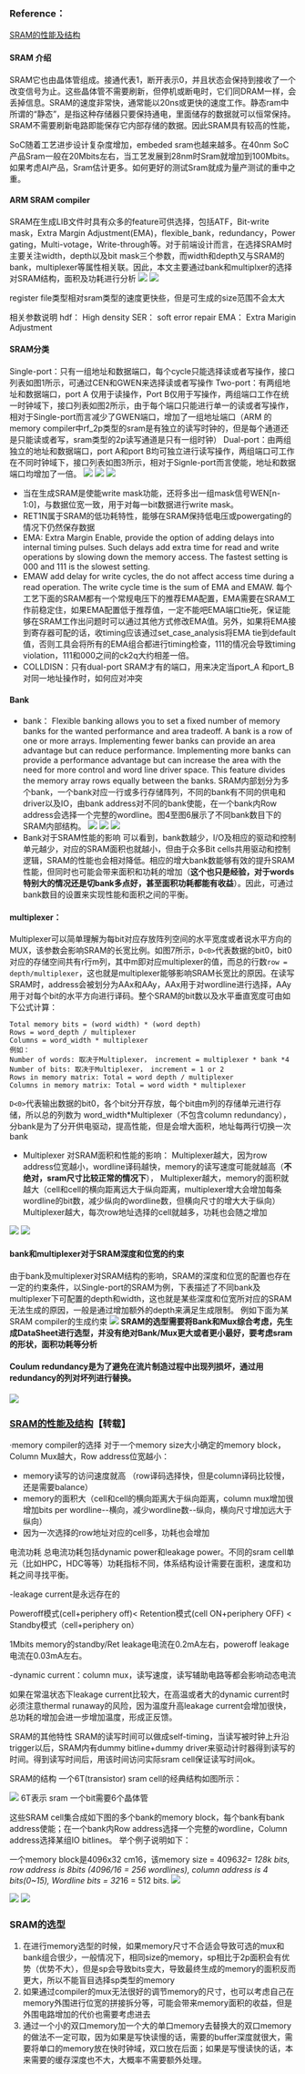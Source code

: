 ### Reference：
[SRAM的性能及结构](https://aijishu.com/a/1060000000123289)
#### SRAM 介绍
SRAM它也由晶体管组成。接通代表1，断开表示0，并且状态会保持到接收了一个改变信号为止。这些晶体管不需要刷新，但停机或断电时，它们同DRAM一样，会丢掉信息。SRAM的速度非常快，通常能以20ns或更快的速度工作。静态ram中所谓的“静态”，是指这种存储器只要保持通电，里面储存的数据就可以恒常保持。SRAM不需要刷新电路即能保存它内部存储的数据。因此SRAM具有较高的性能，

SoC随着工艺进步设计复杂度增加，embeded sram也越来越多。在40nm SoC产品Sram一般在20Mbits左右，当工艺发展到28nm时Sram就增加到100Mbits。如果考虑AI产品，Sram估计更多。如何更好的测试Sram就成为量产测试的重中之重。


#### ARM SRAM compiler
SRAM在生成LIB文件时具有众多的feature可供选择，包括ATF，Bit-write mask，Extra Margin Adjustment(EMA)，flexible_bank，redundancy，Power gating，Multi-votage，Write-through等。对于前端设计而言，在选择SRAM时主要关注width，depth以及bit mask三个参数，而width和depth又与SRAM的bank，multiplexer等属性相关联。因此，本文主要通过bank和multiplxer的选择对SRAM结构，面积及功耗进行分析
![](memory-compiler.assets\23495115-3f8db392980efc0e.png)
![](memory-compiler.assets\23495115-86dcbb2f2a39cdf5.png)

register file类型相对sram类型的速度更快些，但是可生成的size范围不会太大

相关参数说明
hdf： High density 
SER： soft error repair
EMA： Extra Marigin Adjustment


#### SRAM分类
Single-port：只有一组地址和数据端口，每个cycle只能选择读或者写操作，接口列表如图1所示，可通过CEN和GWEN来选择读或者写操作
Two-port：有两组地址和数据端口，port A 仅用于读操作，Port B仅用于写操作，两组端口工作在统一时钟域下，接口列表如图2所示，由于每个端口只能进行单一的读或者写操作，相对于Single-port而言减少了GWEN端口，增加了一组地址端口（ARM 的memory compiler中rf_2p类型的sram是有独立的读写时钟的，但是每个通道还是只能读或者写，sram类型的2p读写通道是只有一组时钟）
Dual-port：由两组独立的地址和数据端口，port A和port B均可独立进行读写操作，两组端口可工作在不同时钟域下，接口列表如图3所示，相对于Signle-port而言使能，地址和数据端口均增加了一倍。
![](memory-compiler.assets\23495115-11626f0f65c3db8f.png)
![](memory-compiler.assets\23495115-1c222898d3df1391.png)
![](memory-compiler.assets\23495115-1d0c3ffa0ab239df.png)
* 当在生成SRAM是使能write mask功能，还将多出一组mask信号WEN[n-1:0]，与数据位宽一致，用于对每一bit数据进行write mask。
* RET1N属于SRAM的低功耗特性，能够在SRAM保持低电压或powergating的情况下仍然保存数据
* EMA: Extra Margin Enable, provide the option of adding delays into internal timing pulses. Such delays add extra time for read and write operations by slowing down the memory access. The fastest setting is 000 and 111 is the slowest setting.
* EMAW add delay for write cycles, the do not affect access time during a read operation. The write cycle time is the sum of EMA and EMAW.
每个工艺下面的SRAM都有一个常规电压下的推荐EMA配置，EMA需要在SRAM工作前稳定住，如果EMA配置低于推荐值，一定不能吧EMA端口tie死，保证能够在SRAM工作出问题时可以通过其他方式修改EMA值。另外，如果将EMA接到寄存器可配的话，收timing应该通过set_case_analysis将EMA tie到default值，否则工具会将所有的EMA组合都进行timing检查，111的情况会导致timing violation，111和000之间的ck2q大约相差一倍。
* COLLDISN：只有dual-port SRAM才有的端口，用来决定当port_A 和port_B对同一地址操作时，如何应对冲突

#### Bank
* bank：
Flexible banking allows you to set a fixed number of memory banks for the wanted performance and area tradeoff. A bank is a row of one or more arrays. Implementing fewer banks can provide an area advantage but can reduce performance. Implementing more banks can provide a performance advantage but can increase the area with the need for more control and word line driver space. This feature divides the memory array rows equally between the banks.
SRAM内部划分为多个bank，一个bank对应一行或多行存储阵列，不同的bank有不同的供电和driver以及IO，由bank address对不同的bank使能，在一个bank内Row address会选择一个完整的wordline。图4至图6展示了不同bank数目下的SRAM内部结构。
![](memory-compiler.assets\23495115-acdae09b224a5720.png)
![](memory-compiler.assets\23495115-72c0a5cfb546cd7a.png)
![](memory-compiler.assets\23495115-ff2e49a66ac4f1eb.png)
* Bank对于SRAM性能的影响
可以看到，bank数越少，I/O及相应的驱动和控制单元越少，对应的SRAM面积也就越小，但由于众多Bit cells共用驱动和控制逻辑，SRAM的性能也会相对降低。相应的增大bank数能够有效的提升SRAM性能，但同时也可能会带来面积和功耗的增加（**这个也只是经验，对于words特别大的情况还是切bank多点好，甚至面积功耗都能有收益**）。因此，可通过bank数目的设置来实现性能和面积之间的平衡。


#### multiplexer：
Multiplexer可以简单理解为每bit对应存放阵列空间的水平宽度或者说水平方向的MUX，该参数会影响SRAM的长宽比例。如图7所示，`D<0>`代表数据的bit0，bit0对应的存储空间共有r行m列，其中m即对应multiplexer的值，而总的行数`row = depth/multiplexer`，这也就是multiplexer能够影响SRAM长宽比的原因。在读写SRAM时，address会被划分为AAx和AAy，AAx用于对wordline进行选择，AAy用于对每个bit的水平方向进行译码。整个SRAM的bit数以及水平垂直宽度可由如下公式计算：
```
Total memory bits = (word width) * (word depth)
Rows = word_depth / multiplexer
Columns = word_width * multiplexer
例如：
Number of words: 取决于Multiplexer， increment = multiplexer * bank *4
Number of bits: 取决于Multiplexer， increment = 1 or 2
Rows in memory matrix: Total = word depth / multiplexer
Columns in memory matrix: Total = word width * multiplexer
```

`D<0>`代表输出数据的bit0，各个bit分开存放，每个bit由m列的存储单元进行存储，所以总的列数为 word_width*Multiplexer（不包含column redundancy），分bank是为了分开供电驱动，提高性能，但是会增大面积，地址每两行切换一次bank

* Multiplexer 对SRAM面积和性能的影响：
Multiplexer越大，因为row address位宽越小，wordline译码越快，memory的读写速度可能就越高（**不绝对，sram尺寸比较正常的情况下**），
Multiplexer越大，memory的面积就越大（cell和cell的横向距离远大于纵向距离，multiplexer增大会增加每条wordline的bit数，减少纵向的wordline数，但横向尺寸的增大大于纵向）
Multiplexer越大，每次row地址选择的cell就越多，功耗也会随之增加

![](memory-compiler.assets\23495115-7a93301dc8f3dc34.png)
![](memory-compiler.assets\23495115-2f5e0ac31b8b450f.png)

#### bank和multiplexer对于SRAM深度和位宽的约束
由于bank及multiplexer对SRAM结构的影响，SRAM的深度和位宽的配置也存在一定的约束条件，以Single-port的SRAM为例，下表描述了不同bank及multiplexer下可配置的depth和width，这也就是某些深度和位宽所对应的SRAM无法生成的原因，一般是通过增加额外的depth来满足生成限制。
例如下面为某SRAM compiler的生成约束
![](memory-compiler.assets\23495115-9c3adf947bf8f3c0.png)
**SRAM的选型需要将Bank和Mux综合考虑，先生成DataSheet进行选型，并没有绝对Bank/Mux更大或者更小最好，要考虑sram的形状，面积功耗等分析**


#### Coulum redundancy是为了避免在流片制造过程中出现列损坏，通过用redundancy的列对坏列进行替换。
![](memory-compiler.assets\23495115-17f6caa5aa682421.png)

### [SRAM的性能及结构](https://aijishu.com/a/1060000000123289)【转载】
·memory compiler的选择
对于一个memory size大小确定的memory block，Column Mux越大，Row address位宽越小：

*   memory读写的访问速度就高 （row译码选择快，但是column译码比较慢，还是需要balance）
*   memory的面积大（cell和cell的横向距离大于纵向距离，column mux增加很增加bits per wordline--横向，减少wordline数--纵向，横向尺寸增加远大于纵向）
*   因为一次选择的row地址对应的cell多，功耗也会增加

电流功耗
总电流功耗包括dynamic power和leakage power。不同的sram cell单元（比如HPC，HDC等等）功耗指标不同，体系结构设计需要在面积，速度和功耗之间寻找平衡。

-leakage current是永远存在的

Poweroff模式(cell+periphery off)< Retention模式(cell ON+periphery OFF) < Standby模式（cell+periphery on）

1Mbits memory的standby/Ret leakage电流在0.2mA左右，poweroff leakage电流在0.03mA左右。

-dynamic current：column mux，读写速度，读写辅助电路等都会影响动态电流

如果在常温状态下leakage current比较大，在高温或者大的dynamic current时必须注意thermal runaway的风险，因为温度升高leakage current会增加很快，总功耗的增加会进一步增加温度，形成正反馈。

SRAM的其他特性
SRAM的读写时间可以做成self-timing，当读写被时钟上升沿trigger以后，SRAM内有dummy bitline+dummy driver来驱动计时器得到读写的时间。得到读写时间后，用该时间访问实际sram cell保证读写时间ok。

SRAM的结构
一个6T(transistor) sram cell的经典结构如图所示：

![](memory-compiler.assets\23495115-21da63cd58a53fc0.png)
6T表示 sram 一个bit需要6个晶体管

这些SRAM cell集合成如下图的多个bank的memory block，每个bank有bank address使能；在一个bank内Row address选择一个完整的wordline，Column address选择某组IO bitlines。
举个例子说明如下：

一个memory block是4096x32 cm16，该memory size = 4096*32= 128k bits, row address is 8bits (4096/16 = 256 wordlines), column address is 4 bits(0~15), Wordline bits = 32*16 = 512 bits.
![](memory-compiler.assets\23495115-7de51c8165e022d2.png)

![](memory-compiler.assets\23495115-814003cc7d83bd80.png)
![](memory-compiler.assets\23495115-b32d7c3d2f83d0c7.png)

### SRAM的选型
1. 在进行memory选型的时候，如果memory尺寸不合适会导致可选的mux和bank组合很少，一般情况下，相同size的memory，sp相比于2p面积会有优势（优势不大），但是sp会导致bits变大，导致最终生成的memory的面积反而更大，所以不能盲目选择sp类型的memory
2. 如果通过compiler的mux无法很好的调节memory的尺寸，也可以考虑自己在memory外围进行位宽的拼接拆分等，可能会带来memory面积的收益，但是外围电路增加的代价也需要考虑进去
3. 通过一个小的双口memory加一个大的单口memory去替换大的双口memory的做法不一定可取，因为如果是写快读慢的话，需要的buffer深度就很大，需要将单口的memory放在快时钟域，双口放在后面；如果是写慢读快的话，本来需要的缓存深度也不大，大概率不需要额外处理。
